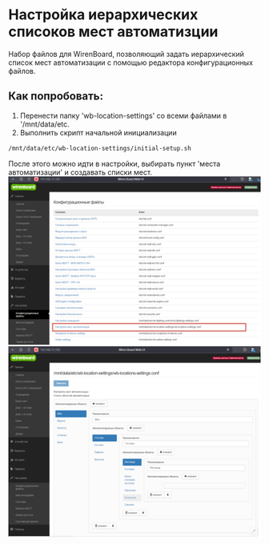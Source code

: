 # Настройка иерархических списоков мест автоматизции
Набор файлов для WirenBoard, позволяющий задать иерархический список мест автоматизации с помощью редактора конфигурационных файлов.
## Как попробовать:
1. Перенести папку 'wb-location-settings' со всеми файлами в '/mnt/data/etc.
2. Выполнить скрипт начальной инициализации
 ```bash
/mnt/data/etc/wb-location-settings/initial-setup.sh
```

   
После этого можно идти в настройки, выбирать пункт 'места автоматизации' и создавать списки мест.
![изображение](./doc/AllSettings.png)
![изображение](./doc/LocationSettings.png)
